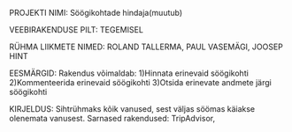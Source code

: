 PROJEKTI NIMI: Söögikohtade hindaja(muutub)

VEEBIRAKENDUSE PILT: TEGEMISEL

RÜHMA LIIKMETE NIMED: ROLAND TALLERMA, PAUL VASEMÄGI, JOOSEP HINT

EESMÄRGID:
Rakendus võimaldab:
1)Hinnata erinevaid söögikohti 
2)Kommenteerida erinevaid söögikohti 
3)Otsida erinevate andmete järgi söögikohti

KIRJELDUS: Sihtrühmaks kõik vanused, sest väljas söömas käiakse olenemata vanusest.
Sarnased rakendused: TripAdvisor, 